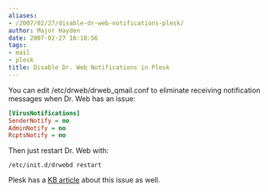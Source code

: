 ```yaml
---
aliases:
- /2007/02/27/disable-dr-web-notifications-plesk/
author: Major Hayden
date: 2007-02-27 16:10:56
tags:
- mail
- plesk
title: Disable Dr. Web Notifications in Plesk
---
```


You can edit /etc/drweb/drweb_qmail.conf to eliminate receiving notification messages when Dr. Web has an issue:

```ini
[VirusNotifications]
SenderNotify = no
AdminNotify = no
RcptsNotify = no
```

Then just restart Dr. Web with:

```
/etc/init.d/drwebd restart
```

Plesk has a [KB article][1] about this issue as well.

 [1]: http://kb.swsoft.com/article_122_1685_en.html